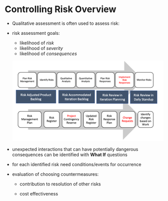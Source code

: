 # Controlling Risk Overview

* Qualitative assessment is often used to assess risk:

* risk assessment goals:
    * likelihood of *risk*
    * likelihood of *severity*
    *  likelihood of *consequences*

    ![inflecta-cooperation.png](/assets/inflecta-cooperation.png)


*  unexpected interactions that can have potentially dangerous consequences can be identified with **What If** questions

* for each identified risk need conditions/events for occurrence

* evaluation of choosing countermeasures:

    * contribution to resolution of other risks

    * cost effectiveness